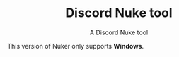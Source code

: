 <h1 align="center">Discord Nuke tool</h1>
<p align="center">A Discord Nuke tool</p>

This version of Nuker only supports **Windows**.

